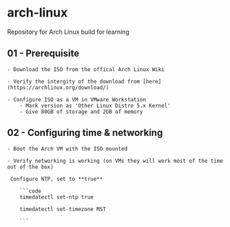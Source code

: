 # arch-linux
Repository for Arch Linux build for learning



## 01 - Prerequisite

    - Download the ISO from the offical Arch Linux Wiki

    - Verify the intergity of the download from [here](https://archlinux.org/download/)

    - Configure ISO as a VM in VMware Workstation
        - Mark version as 'Other Linux Distro 5.x Kernel'
        - Give 80GB of storage and 2GB of memory


## 02 - Configuring time & networking
    - Boot the Arch VM with the ISO mounted

    - Verify networking is working (on VMs they will work most of the time out of the box)

     Configure NTP, set to **true**

        ```code
        timedatectl set-ntp true

        timedatectl set-timezone MST 

        ```

    





